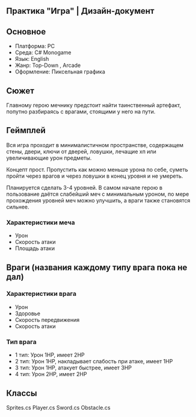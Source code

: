 ## Практика "Игра" | Дизайн-документ

## Основное
- Платформа: PC
- Среда: C# Monogame
- Язык: English
- Жанр: Top-Down , Arcade 
- Оформление: Пиксельная графика

## Сюжет
Главному герою мечнику предстоит найти таинственный артефакт, попутно разбираясь с врагами, стоящими у него на пути.

## Геймплей
Вся игра проходит в минималистичном пространстве, содержащем стены, двери, ключи от дверей, ловушки, лечащие хп или увеличивающие урон предметы.

Концепт прост. Пропустить как можно меньше урона по себе, суметь пройти через врагов и через ловушки в конец уровня и не умереть.

Планируется сделать 3-4 уровней. В самом начале герою в пользование даётся слабейший меч с минимальным уроном, 
по мере прохождения уровней меч можно улучшить, а враги также становятся сильнее.

### Характеристики меча
- Урон
- Скорость атаки
- Площадь атаки


## Враги (названия каждому типу врага пока не дал)

### Характеристики врага
- Урон
- Здоровье
- Скорость передвижения
- Скорость атаки

### Тип врага
 + 1 тип: Урон 1HP, имеет 2HP
 + 2 тип: Урон 1HP, накладывает слабость при атаке, имеет 1HP
 + 3 тип: Урон 1HP, атакует быстрее, имеет 3HP
 + 4 тип: Урон 2HP, имеет 2HP

## Классы
Sprites.cs
Player.cs
Sword.cs
Obstacle.cs


